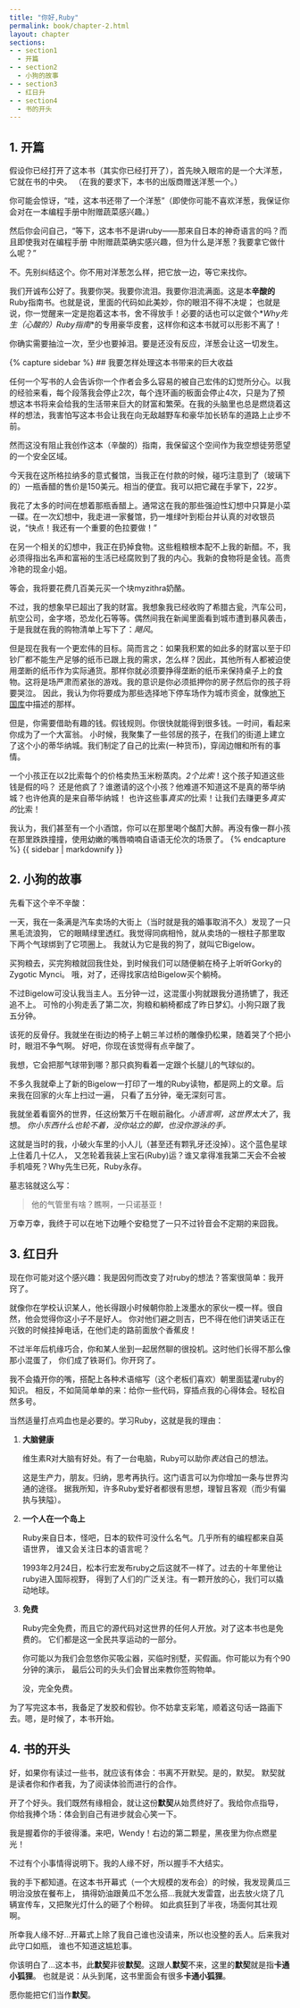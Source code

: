 ```yaml
---
title: "你好,Ruby"
permalink: book/chapter-2.html
layout: chapter
sections:
- - section1
  - 开篇
- - section2
  - 小狗的故事
- - section3
  - 红日升
- - section4
  - 书的开头
---
```


<a name="section1"></a>

## 1. 开篇

假设你已经打开了这本书（其实你已经打开了），首先映入眼帘的是一个大洋葱，它就在书的中央。
（在我的要求下，本书的出版商赠送洋葱一个。）

你可能会惊讶，“哇，这本书还带了一个洋葱”（即使你可能不喜欢洋葱，我保证你会对在一本编程手册中附赠蔬菜感兴趣。）

然后你会问自己，“等下，这本书不是讲ruby——那来自日本的神奇语言的吗？而且即使我对在编程手册
中附赠蔬菜确实感兴趣，但为什么是洋葱？我要拿它做什么呢？”

不。先别纠结这个。你不用对洋葱怎么样，把它放一边，等它来找你。

我们开诚布公好了。我要你哭。我要你流泪。我要你泪流满面。这是本**辛酸的**Ruby指南书。也就是说，里面的代码如此美妙，你的眼泪不得不决堤；
也就是说，你一觉醒来一定是抱着这本书，舍不得放手！必要的话也可以定做个*_Why先生（心酸的）Ruby指南_*的专用豪华皮套，这样你和这本书就可以形影不离了！

你确实需要抽泣一次，至少也要掉泪。要是还没有反应，洋葱会让这一切发生。

<div class=sidebar><aside>
{% capture sidebar %}
## 我要怎样处理这本书带来的巨大收益

任何一个写书的人会告诉你一个作者会多么容易的被自己宏伟的幻觉所分心。以我的经验来看，每个段落我会停止2次，每个连环画的板面会停止4次，只是为了预想这本书将来会给我的生活带来巨大的财富和繁荣。在我的头脑里也总是燃烧着这样的想法，我害怕写这本书会让我在向无敌越野车和豪华加长轿车的道路上止步不前。

然而这没有阻止我创作这本（辛酸的）指南，我保留这个空间作为我空想徒劳愿望的一个安全区域。

今天我在这所格拉纳多的意式餐馆，当我正在付款的时候，碰巧注意到了（玻璃下的）一瓶香醋的售价是150美元。相当的便宜。我可以把它藏在手掌下，22岁。

我花了太多的时间在想着那瓶香醋上。通常这在我的那些强迫性幻想中只算是小菜一碟。在一次幻想中，我走进一家餐馆，扔一堆绿叶到柜台并认真的对收银员说，“快点！我还有一个重要的色拉要做！”

在另一个相关的幻想中，我正在扔掉食物。这些粗粮根本配不上我的新醋。不，我必须得指出名声和富裕的生活已经腐败到了我的内心。我新的食物将是金钱。高贵冷艳的现金小姐。

等会，我将要花费几百美元买一个块myzithra奶酪。

不过，我的想象早已超出了我的财富。我想象我已经收购了希腊古瓮，汽车公司，航空公司，金字塔，恐龙化石等等。偶然间我在新闻里面看到城市遭到暴风袭击，于是我就在我的购物清单上写下了：*飓风*。

但是现在我有一个更宏伟的目标。简而言之：如果我积累的如此多的财富以至于印钞厂都不能生产足够的纸币已跟上我的需求，怎么样？因此，其他所有人都被迫使用垄断的纸币作为实际通货。那样你就必须要挣得垄断的纸币来保持桌子上的食物。这将是场严肃而紧张的游戏。我的意识是你必须抵押你的房子然后你的孩子将要哭泣。
因此，我认为你将要成为那些选择地下停车场作为城市资金，就像[地下国库](http://groups.yahoo.com/group/monopoly/message/37)中描述的那样。

但是，你需要借助有趣的钱。假钱规则。你很快就能得到很多钱。一时间，看起来你成为了一个大富翁。
小时候，我聚集了一些邻居的孩子，在我们的街道上建立了这个小的蒂华纳城。我们制定了自己的比索(一种货币)，穿阔边帽和所有的事情。

一个小孩正在以2比索每个的价格卖热玉米粉蒸肉。*2个比索*！这个孩子知道这些钱是假的吗？
还是他疯了？谁邀请的这个小孩？他难道不知道这不是真的蒂华纳城？也许他真的是来自蒂华纳城！
也许这些事*真实的*比索！让我们去赚更多*真实的*比索！

我认为，我们甚至有一个小酒馆，你可以在那里喝个酩酊大醉。再没有像一群小孩在那里跌跌撞撞，使用幼嫩的嘴唇喃喃自语语无伦次的场景了。
{% endcapture %}
{{ sidebar | markdownify }}
</aside></div>

<a name="section2"></a>

## 2. 小狗的故事

先看下这个辛不辛酸：

一天，我在一条满是汽车卖场的大街上（当时就是我的婚事取消不久）发现了一只黑毛流浪狗，
它的眼睛绿里透红。我觉得同病相怜，就从卖场的一根柱子那里取下两个气球绑到了它项圈上。
我就认为它是我的狗了，就叫它Bigelow。

买狗粮去，买完狗粮就回我住处，到时候我们可以随便躺在椅子上听听Gorky的Zygotic Mynci。
哦，对了，还得找家店给Bigelow买个躺椅。

不过Bigelow可没认我当主人。五分钟一过，这混蛋小狗就跟我分道扬镳了，我还追不上。
可怜的小狗走丢了第二次，狗粮和躺椅都成了昨日梦幻。小狗只跟了我五分钟。

该死的反骨仔。我就坐在街边的椅子上朝三羊过桥的雕像扔松果，随着哭了个把小时，眼泪不争气啊。
好吧，你现在该觉得有点辛酸了。

我想，它会把那气球带到哪？那只疯狗看着一定跟个长腿儿的气球似的。

不多久我就牵上了新的Bigelow一打印了一堆的Ruby读物，都是网上的文章。后来我在回家的火车上扫过一遍，
只看了五分钟，毫无深刻可言。

我就坐着看窗外的世界，任这纷繁万千在眼前融化。*小语言啊，这世界太大了*，我想。
*你小东西什么也轮不着，没你站立的脚，也没你游泳的手。*

这就是当时的我，小破火车里的小人儿（甚至还有颗乳牙还没掉）。这个蓝色星球上住着几十亿人，
又怎轮着我装上宝石(Ruby)运？谁又拿得准我第二天会不会被手机噎死？Why先生已死，Ruby永存。

墓志铭就这么写：

> 他的气管里有啥？瞧啊，一只诺基亚！

万幸万幸，我终于可以在地下边睡个安稳觉了一只不过铃音会不定期的来囧我。

<a name="section3"></a>

## 3. 红日升

现在你可能对这个感兴趣：我是因何而改变了对ruby的想法？答案很简单：我开窍了。

就像你在学校认识某人，他长得跟小时候朝你脸上泼墨水的家伙一模一样。很自然，他会觉得你这小子不是好人。
你对他们避之则吉，巴不得在他们讲笑话正在兴致的时候挂掉电话，在他们走的路前面放个香蕉皮！

不过半年后机缘巧合，你和某人坐到一起居然聊的很投机。这时他们长得不那么像那小混蛋了，
你们成了铁哥们。你开窍了。

我不会撬开你的嘴，搭配上各种术语缩写（这个老板们喜欢）朝里面猛灌ruby的知识。
相反，不如简简单单的来：给你一些代码，穿插点我的心得体会。轻松自然多号。

当然适量打点鸡血也是必要的。学习Ruby，这就是我的理由：

1.  **大脑健康**
    
    维生素R对大脑有好处。有了一台电脑，Ruby可以助你*表达*自己的想法。

    这是生产力，朋友。归纳，思考再执行。这门语言可以为你增加一条与世界沟通的途径。
据我所知，许多Ruby爱好者都很有思想，理智且客观（而少有偏执与狭隘）。

2.  **一个人在一个岛上**
    
    Ruby来自日本，怪吧，日本的软件可没什么名气。几乎所有的编程都来自英语世界，
谁又会关注日本的语言呢？
    
    1993年2月24日，松本行宏发布ruby之后这就不一样了。过去的十年里他让ruby进入国际视野，
得到了人们的广泛关注。有一颗开放的心，我们可以撬动地球。

3.  **免费**
    
    Ruby完全免费，而且它的源代码对这世界的任何人开放。对了这本书也是免费的。
它们都是这一全民共享运动的一部分。

    你可能以为我们会忽悠你买吸尘器，买临时别墅，买假画。你可能以为有个90分钟的演示，
最后公司的头头们会冒出来教你签购物单。    

    没，完全免费。

为了写完这本书，我备足了发胶和假钞。你不妨拿支彩笔，顺着这句话一路画下去。嗯，是时候了，本书开始。

<a name="section4"></a>

## 4. 书的开头

好，如果你有读过一些书，就应该有体会：书离不开默契。是的，默契。
默契就是读者你和作者我，为了阅读体验而进行的合作。

开了个好头。我们既然有缘相会，就让这份**默契**从始贯终好了。我给你点指导，
你给我捧个场：体会到自己有进步就会心笑一下。

我是握着你的手彼得潘。来吧，Wendy！右边的第二颗星，黑夜里为你点燃星光！

不过有个小事情得说明下。我的人缘不好，所以握手不大结实。

我的手下都知道。在这本书开幕式（一个大规模的发布会）的时候，我发现黄瓜三明治没放在餐布上，
搞得奶油跟黄瓜不怎么搭...我就大发雷霆，出去放火烧了几辆宣传车，又把聚光灯什么的砸了个粉碎。
如此疯狂到了半夜，场面何其壮观啊。

所幸我人缘不好...开幕式上除了我自己谁也没请来，所以也没整的丢人。后来我对此守口如瓶，
谁也不知道这尴尬事。

你该明白了...这本书，此**默契**非彼**默契**。这跟人**默契**不来，这里的**默契**就是指**卡通小狐狸**。
也就是说：从头到尾，这书里面会有很多**卡通小狐狸**。


愿你能把它们当作**默契**。

